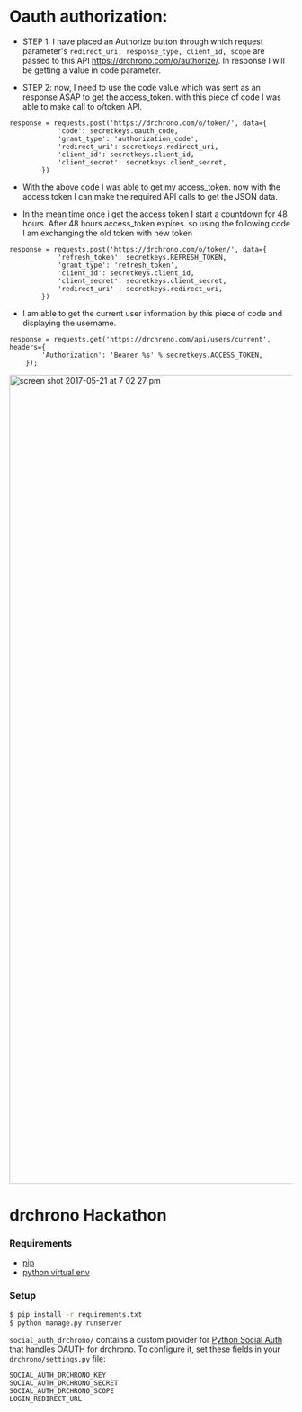 # Oauth authorization:

- STEP 1:  I have placed an Authorize button through which request parameter's 
`redirect_uri, response_type, client_id, scope` are passed to this API https://drchrono.com/o/authorize/. In response I will be getting a value in code parameter. 
 
- STEP 2: now, I need to use the code value which was sent as an response ASAP to get the access_token. with this piece of code I was able to make call to o/token API. 

``` 
response = requests.post('https://drchrono.com/o/token/', data={
            'code': secretkeys.oauth_code,
            'grant_type': 'authorization_code',
            'redirect_uri': secretkeys.redirect_uri,
            'client_id': secretkeys.client_id,
            'client_secret': secretkeys.client_secret,
        })
```

- With the above code I was able to  get my access_token. now with the access token I can make the required API calls to get the JSON data. 

- In the mean time once i get the access token I start a countdown for 48 hours. After 48 hours access_token expires. so using the following code I am exchanging the old token with new token 

```
response = requests.post('https://drchrono.com/o/token/', data={
            'refresh_token': secretkeys.REFRESH_TOKEN,
            'grant_type': 'refresh_token',
            'client_id': secretkeys.client_id,
            'client_secret': secretkeys.client_secret,
            'redirect_uri' : secretkeys.redirect_uri,
        })
```

- I am able to get the current user information by this piece of code and displaying the username.

```
response = requests.get('https://drchrono.com/api/users/current', headers={
        'Authorization': 'Bearer %s' % secretkeys.ACCESS_TOKEN,
    });
```

<img width="1440" alt="screen shot 2017-05-21 at 7 02 27 pm" src="https://cloud.githubusercontent.com/assets/14867067/26290408/1c40877a-3e5c-11e7-9c7b-63f7677a44de.png">


# drchrono Hackathon

### Requirements
- [pip](https://pip.pypa.io/en/stable/)
- [python virtual env](https://packaging.python.org/installing/#creating-and-using-virtual-environments)

### Setup
``` bash
$ pip install -r requirements.txt
$ python manage.py runserver
```

`social_auth_drchrono/` contains a custom provider for [Python Social Auth](http://psa.matiasaguirre.net/) that handles OAUTH for drchrono. To configure it, set these fields in your `drchrono/settings.py` file:

```
SOCIAL_AUTH_DRCHRONO_KEY
SOCIAL_AUTH_DRCHRONO_SECRET
SOCIAL_AUTH_DRCHRONO_SCOPE
LOGIN_REDIRECT_URL
```

